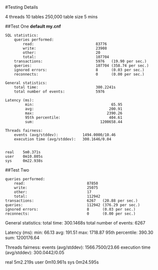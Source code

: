 
#Testing Details

4 threads
10 tables
250,000 table size
5 mins

##Test One
**default my.cnf**

```
SQL statistics:
    queries performed:
        read:                            83776
        write:                           23908
        other:                           20
        total:                           107704
    transactions:                        5976   (19.90 per sec.)
    queries:                             107704 (358.74 per sec.)
    ignored errors:                      8      (0.03 per sec.)
    reconnects:                          0      (0.00 per sec.)

General statistics:
    total time:                          300.2241s
    total number of events:              5976

Latency (ms):
         min:                                   65.95
         avg:                                  200.91
         max:                                 2390.26
         95th percentile:                      404.61
         sum:                              1200658.44

Threads fairness:
    events (avg/stddev):           1494.0000/10.46
    execution time (avg/stddev):   300.1646/0.04


real	5m0.371s
user	0m10.805s
sys	    0m22.938s
```
##Test Two


    queries performed:
        read:                            87850
        write:                           25075
        other:                           17
        total:                           112942
    transactions:                        6267   (20.88 per sec.)
    queries:                             112942 (376.29 per sec.)
    ignored errors:                      8      (0.03 per sec.)
    reconnects:                          0      (0.00 per sec.)

General statistics:
    total time:                          300.1468s
    total number of events:              6267

Latency (ms):
         min:                                   66.13
         avg:                                  191.51
         max:                                 1718.87
         95th percentile:                      390.30
         sum:                              1200176.64

Threads fairness:
    events (avg/stddev):           1566.7500/23.66
    execution time (avg/stddev):   300.0442/0.05


real	5m2.219s
user	0m10.961s
sys	0m24.595s
